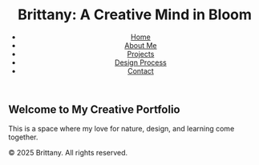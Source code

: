 <!DOCTYPE html>
<html lang="en">
<head>
  <meta charset="UTF-8" />
  <meta name="viewport" content="width=device-width, initial-scale=1.0" />
  <title>Roots & Designs</title>
  <link ref="stylesheet" href="final.css" />
</head>
<body>

  <header>
    <h1>Brittany: A Creative Mind in Bloom</h1>
    <nav>
      <ul>
        <li><a href="index.html">Home</a></li>
        <li><a href="about.html">About Me</a></li>
        <li><a href="projects.html">Projects</a></li>
        <li><a href="process.html">Design Process</a></li>
        <li><a href="contact.html">Contact</a></li>
      </ul>
    </nav>
  </header>

  <main>
    <section class="content">
      <h2>Welcome to My Creative Portfolio</h2>
      <p>This is a space where my love for nature, design, and learning come together.</p>
    </section>
  </main>

  <footer>
    <p>&copy; 2025 Brittany. All rights reserved.</p>
  </footer>

</body>
</html>
